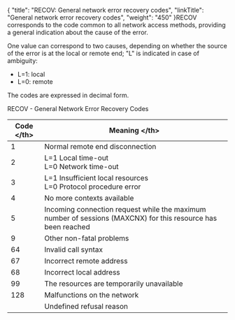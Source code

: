{
    "title": "RECOV: General  network error recovery codes",
    "linkTitle": "General network error recovery codes",
    "weight": "450"
}<span id="RECOV___General_Network_Error_Recovery_Codes"></span>RECOV corresponds to the code common to all network access methods,
providing a general indication about the cause of the error.

One value can correspond to two causes, depending on whether the source
of the error is at the local or remote end; "L" is indicated
in case of ambiguity:

- L=1:
    local
- L=0:
    remote

The codes are expressed in decimal form.

<span class="autonumber"></span>RECOV - General Network Error Recovery Codes


| Code &lt;/th&gt;  | Meaning &lt;/th&gt;  |
| --- | --- |
| 1 | Normal remote end disconnection |
| 2 | L=1 Local time-out<br/> L=0 Network time-out |
| 3 | L=1 Insufficient local resources<br/> L=0 Protocol procedure error |
| 4 | No more contexts available |
| 5 | Incoming connection request while the maximum number of sessions (MAXCNX) for this resource has been reached |
| 9 | Other non-fatal problems |
| 64 | Invalid call syntax |
| 67 | Incorrect remote address |
| 68 | Incorrect local address |
| 99 | The resources are temporarily unavailable |
| 128 | Malfunctions on the network |
|   | Undefined refusal reason |

